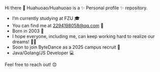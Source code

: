 Hi there 👋
Huahuoao/Huahuoao is a ✨ Personal profile ✨ repository.

- I’m currently studying at FZU 🎓
- You can find me at 2294198058@qq.com 📧
- Born in 2003 🎉
- I hope everyone, including me, can keep working hard to realize our dreams! 💪✨
- Soon to join ByteDance as a 2025 campus recruit 🚀
- Java/Golang/JS Developer 💻

Feel free to reach out! 😊
